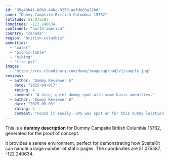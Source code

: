 ```yaml
---
id: "85e48b41-88b9-44bc-8250-aefde83a22bd"
name: "Dummy Campsite British Columbia 15762"
latitude: 51.075587
longitude: -122.240634
continent: "north-america"
country: "canada"
region: "british-columbia"
amenities:
  - "water"
  - "picnic-table"
  - "hiking"
  - "fire-pit"
images:
  - "https://res.cloudinary.com/demo/image/upload/v1/sample.jpg"
reviews:
  - author: "Dummy Reviewer A"
    date: "2025-04-017"
    rating: 4
    comment: "A nice, quiet dummy spot with some basic amenities."
  - author: "Dummy Reviewer B"
    date: "2025-09-03"
    rating: 3
    comment: "Found it easily. GPS was spot on for this dummy location."
---
```


This is a **dummy description** for Dummy Campsite British Columbia 15762, generated for the proof of concept.

It provides a serene environment, perfect for demonstrating how SvelteKit can handle a large number of static pages. The coordinates are 51.075587, -122.240634.
